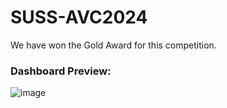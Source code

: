 # SUSS-AVC2024
We have won the Gold Award for this competition.

### Dashboard Preview:
![image](https://github.com/user-attachments/assets/fd851983-7360-4466-8010-c8fdc0fe1301)

